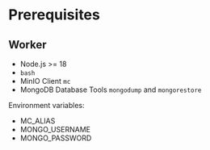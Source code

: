 # Prerequisites

## Worker

- Node.js >= 18
- `bash`
- MinIO Client `mc`
- MongoDB Database Tools `mongodump` and `mongorestore`

Environment variables:

- MC_ALIAS
- MONGO_USERNAME
- MONGO_PASSWORD
